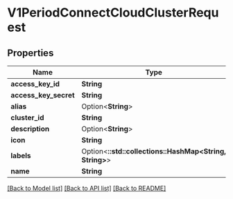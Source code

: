 # V1PeriodConnectCloudClusterRequest

## Properties

Name | Type | Description | Notes
------------ | ------------- | ------------- | -------------
**access_key_id** | **String** |  | 
**access_key_secret** | **String** |  | 
**alias** | Option<**String**> |  | [optional]
**cluster_id** | **String** |  | 
**description** | Option<**String**> |  | [optional]
**icon** | **String** |  | 
**labels** | Option<**::std::collections::HashMap<String, String>**> |  | [optional]
**name** | **String** |  | 

[[Back to Model list]](../README.md#documentation-for-models) [[Back to API list]](../README.md#documentation-for-api-endpoints) [[Back to README]](../README.md)


